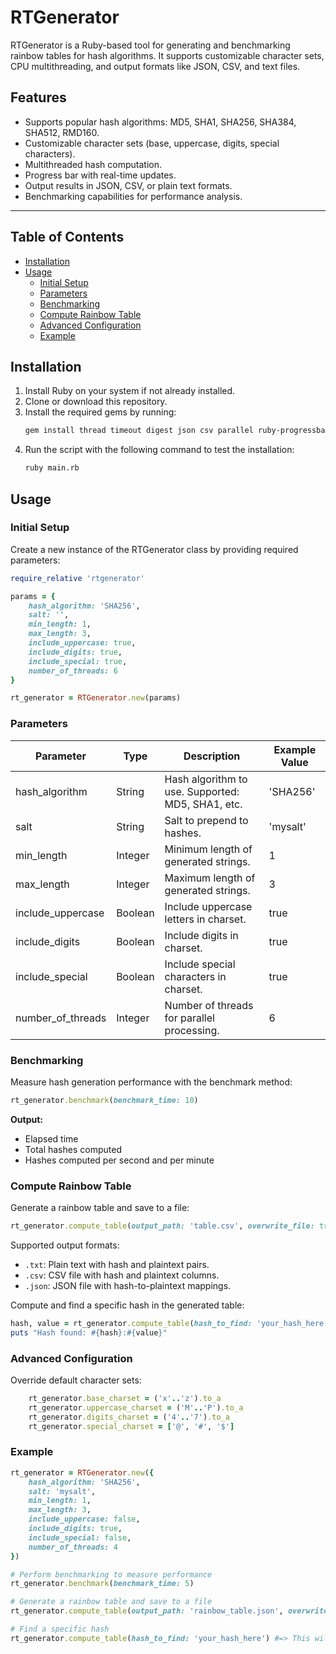 # RTGenerator

RTGenerator is a Ruby-based tool for generating and benchmarking rainbow tables for hash algorithms. It supports customizable character sets, CPU multithreading, and output formats like JSON, CSV, and text files.

## Features

- Supports popular hash algorithms: MD5, SHA1, SHA256, SHA384, SHA512, RMD160.
- Customizable character sets (base, uppercase, digits, special characters).
- Multithreaded hash computation.
- Progress bar with real-time updates.
- Output results in JSON, CSV, or plain text formats.
- Benchmarking capabilities for performance analysis.

---

## Table of Contents
- [Installation](#installation)
- [Usage](#usage)
  - [Initial Setup](#initial-setup)
  - [Parameters](#parameters)
  - [Benchmarking](#benchmarking)
  - [Compute Rainbow Table](#compute-rainbow-table)
  - [Advanced Configuration](#advanced-configuration)
  - [Example](#example)

## Installation

1. Install Ruby on your system if not already installed.
2. Clone or download this repository.
3. Install the required gems by running:
   ```bash
   gem install thread timeout digest json csv parallel ruby-progressbar
    ```
4. Run the script with the following command to test the installation:
    ```bash
    ruby main.rb
    ```

## Usage

### Initial Setup

Create a new instance of the RTGenerator class by providing required parameters:

```ruby
require_relative 'rtgenerator'

params = {
    hash_algorithm: 'SHA256',
    salt: '',
    min_length: 1,
    max_length: 3,
    include_uppercase: true,
    include_digits: true,
    include_special: true,
    number_of_threads: 6
}

rt_generator = RTGenerator.new(params)
```

### Parameters

| Parameter          | Type    | Description                              | Example Value |
|--------------------|---------|------------------------------------------|---------------|
| hash_algorithm     | String  | Hash algorithm to use. Supported: MD5, SHA1, etc. | 'SHA256'      |
| salt               | String  | Salt to prepend to hashes.               | 'mysalt'      |
| min_length         | Integer | Minimum length of generated strings.     | 1             |
| max_length         | Integer | Maximum length of generated strings.     | 3             |
| include_uppercase  | Boolean | Include uppercase letters in charset.    | true          |
| include_digits     | Boolean | Include digits in charset.               | true          |
| include_special    | Boolean | Include special characters in charset.   | true          |
| number_of_threads  | Integer | Number of threads for parallel processing. | 6             |

### Benchmarking

Measure hash generation performance with the benchmark method:

```ruby
rt_generator.benchmark(benchmark_time: 10)
```

**Output:**
- Elapsed time
- Total hashes computed
- Hashes computed per second and per minute

### Compute Rainbow Table

Generate a rainbow table and save to a file:

```ruby
rt_generator.compute_table(output_path: 'table.csv', overwrite_file: true)
```
Supported output formats:
- `.txt`: Plain text with hash and plaintext pairs.
- `.csv`: CSV file with hash and plaintext columns.
- `.json`: JSON file with hash-to-plaintext mappings.

Compute and find a specific hash in the generated table:

```ruby
hash, value = rt_generator.compute_table(hash_to_find: 'your_hash_here')
puts "Hash found: #{hash}:#{value}"
```

### Advanced Configuration

Override default character sets:

```ruby
    rt_generator.base_charset = ('x'..'z').to_a
    rt_generator.uppercase_charset = ('M'..'P').to_a
    rt_generator.digits_charset = ('4'..'7').to_a
    rt_generator.special_charset = ['@', '#', '$']
```

### Example

```ruby
rt_generator = RTGenerator.new({
    hash_algorithm: 'SHA256',
    salt: 'mysalt',
    min_length: 1,
    max_length: 3,
    include_uppercase: false,
    include_digits: true,
    include_special: false,
    number_of_threads: 4
})

# Perform benchmarking to measure performance
rt_generator.benchmark(benchmark_time: 5)

# Generate a rainbow table and save to a file
rt_generator.compute_table(output_path: 'rainbow_table.json', overwrite_file: true)

# Find a specific hash 
rt_generator.compute_table(hash_to_find: 'your_hash_here') #=> This will return 'hash_here':'plain_text'
```

